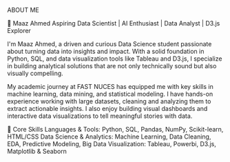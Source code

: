 ABOUT ME

🧠 Maaz Ahmed
Aspiring Data Scientist | AI Enthusiast | Data Analyst | D3.js Explorer

I'm Maaz Ahmed, a driven and curious Data Science student passionate about turning data into insights and impact. With a solid foundation in Python, SQL, and data visualization tools like Tableau and D3.js, I specialize in building analytical solutions that are not only technically sound but also visually compelling.

My academic journey at FAST NUCES has equipped me with key skills in machine learning, data mining, and statistical modeling. I have hands-on experience working with large datasets, cleaning and analyzing them to extract actionable insights. I also enjoy building visual dashboards and interactive data visualizations to tell meaningful stories with data.

🧰 Core Skills
Languages & Tools: Python, SQL, Pandas, NumPy, Scikit-learn, HTML/CSS
Data Science & Analytics: Machine Learning, Data Cleaning, EDA, Predictive Modeling, Big Data
Visualization: Tableau, Powerbi, D3.js, Matplotlib & Seaborn


